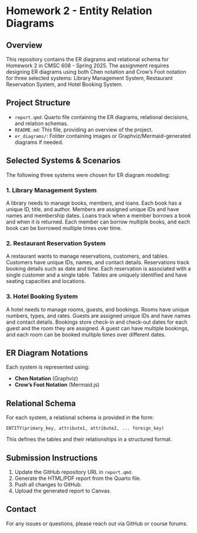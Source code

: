 # Homework 2 - Entity Relation Diagrams

## Overview
This repository contains the ER diagrams and relational schema for Homework 2 in CMSC 608 - Spring 2025. The assignment requires designing ER diagrams using both Chen notation and Crow’s Foot notation for three selected systems: Library Management System, Restaurant Reservation System, and Hotel Booking System.

## Project Structure
- `report.qmd`: Quarto file containing the ER diagrams, relational decisions, and relation schemas.
- `README.md`: This file, providing an overview of the project.
- `er_diagrams/`: Folder containing images or Graphviz/Mermaid-generated diagrams if needed.

## Selected Systems & Scenarios
The following three systems were chosen for ER diagram modeling:

### 1. Library Management System
A library needs to manage books, members, and loans. Each book has a unique ID, title, and author. Members are assigned unique IDs and have names and membership dates. Loans track when a member borrows a book and when it is returned. Each member can borrow multiple books, and each book can be borrowed multiple times over time.

### 2. Restaurant Reservation System
A restaurant wants to manage reservations, customers, and tables. Customers have unique IDs, names, and contact details. Reservations track booking details such as date and time. Each reservation is associated with a single customer and a single table. Tables are uniquely identified and have seating capacities and locations.

### 3. Hotel Booking System
A hotel needs to manage rooms, guests, and bookings. Rooms have unique numbers, types, and rates. Guests are assigned unique IDs and have names and contact details. Bookings store check-in and check-out dates for each guest and the room they are assigned. A guest can have multiple bookings, and each room can be booked multiple times over different dates.

## ER Diagram Notations
Each system is represented using:
- **Chen Notation** (Graphviz)
- **Crow’s Foot Notation** (Mermaid.js)

## Relational Schema
For each system, a relational schema is provided in the form:
```
ENTITY(primary_key, attribute1, attribute2, ... foreign_key)
```
This defines the tables and their relationships in a structured format.

## Submission Instructions
1. Update the GitHub repository URL in `report.qmd`.
2. Generate the HTML/PDF report from the Quarto file.
3. Push all changes to GitHub.
4. Upload the generated report to Canvas.

## Contact
For any issues or questions, please reach out via GitHub or course forums.


